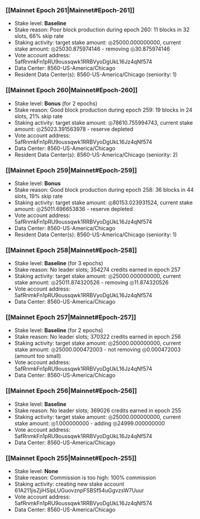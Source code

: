 ### [[Mainnet Epoch 261|Mainnet#Epoch-261]]
* Stake level: **Baseline**
* Stake reason: Poor block production during epoch 260: 11 blocks in 32 slots, 66% skip rate
* Staking activity: target stake amount: ◎25000.000000000, current stake amount: ◎25030.875974146 - removing ◎30.875974146
* Vote account address: 5afRnmkFn1pRU9oussqwk1RRBVyoDgUkL16Jz4qNf574
* Data Center: 8560-US-America/Chicago
* Resident Data Center(s): 8560-US-America/Chicago (seniority: 1)
### [[Mainnet Epoch 260|Mainnet#Epoch-260]]
* Stake level: **Bonus** (for 2 epochs)
* Stake reason: Good block production during epoch 259: 19 blocks in 24 slots, 21% skip rate
* Staking activity: target stake amount: ◎78610.755994743, current stake amount: ◎25023.391563978 - reserve depleted
* Vote account address: 5afRnmkFn1pRU9oussqwk1RRBVyoDgUkL16Jz4qNf574
* Data Center: 8560-US-America/Chicago
* Resident Data Center(s): 8560-US-America/Chicago (seniority: 2)
### [[Mainnet Epoch 259|Mainnet#Epoch-259]]
* Stake level: **Bonus**
* Stake reason: Good block production during epoch 258: 36 blocks in 44 slots, 19% skip rate
* Staking activity: target stake amount: ◎80153.023931524, current stake amount: ◎25011.696653836 - reserve depleted
* Vote account address: 5afRnmkFn1pRU9oussqwk1RRBVyoDgUkL16Jz4qNf574
* Data Center: 8560-US-America/Chicago
* Resident Data Center(s): 8560-US-America/Chicago (seniority: 1)
### [[Mainnet Epoch 258|Mainnet#Epoch-258]]
* Stake level: **Baseline** (for 3 epochs)
* Stake reason: No leader slots; 354274 credits earned in epoch 257
* Staking activity: target stake amount: ◎25000.000000000, current stake amount: ◎25011.874320526 - removing ◎11.874320526
* Vote account address: 5afRnmkFn1pRU9oussqwk1RRBVyoDgUkL16Jz4qNf574
* Data Center: 8560-US-America/Chicago
### [[Mainnet Epoch 257|Mainnet#Epoch-257]]
* Stake level: **Baseline** (for 2 epochs)
* Stake reason: No leader slots; 370322 credits earned in epoch 256
* Staking activity: target stake amount: ◎25000.000000000, current stake amount: ◎25000.000472003 - not removing ◎0.000472003 (amount too small)
* Vote account address: 5afRnmkFn1pRU9oussqwk1RRBVyoDgUkL16Jz4qNf574
* Data Center: 8560-US-America/Chicago
### [[Mainnet Epoch 256|Mainnet#Epoch-256]]
* Stake level: **Baseline**
* Stake reason: No leader slots; 369026 credits earned in epoch 255
* Staking activity: target stake amount: ◎25000.000000000, current stake amount: ◎1.000000000 - adding ◎24999.000000000
* Vote account address: 5afRnmkFn1pRU9oussqwk1RRBVyoDgUkL16Jz4qNf574
* Data Center: 8560-US-America/Chicago
### [[Mainnet Epoch 255|Mainnet#Epoch-255]]
* Stake level: **None**
* Stake reason: Commission is too high: 100% commission
* Staking activity: creating new stake account 61A211jisZjiHSipLUGuovznpFSBSf54uGgvzsW7Uuur
* Vote account address: 5afRnmkFn1pRU9oussqwk1RRBVyoDgUkL16Jz4qNf574
* Data Center: 8560-US-America/Chicago